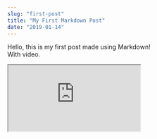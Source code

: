 ```yaml
---
slug: "first-post"
title: "My First Markdown Post"
date: "2019-01-14"
---
```


Hello, this is my first post made using Markdown!<br/>
With video.

<iframe src="https://www.youtube.com/embed/ZZXUIwYVfRY"></iframe>
